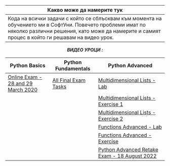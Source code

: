 |Какво може да намерите тук|                                                                                       
-----------------------------------------------------------------------------------------------------------|
|Кода на всички задачи с който се сблъсквам към момента на обучението ми в СофтУни. Повечето проблеми имат по няколко различни решения, като може да намерите и самият процес в който ги решавам на видео урок.

<div align="center"

***ВИДЕО УРОЦИ :***


| Python Basics | Python Fundamentals | Python Advanced|
| ------------- | ------------- |-|
| [Online Exam - 28 and 29 March 2020](https://youtu.be/xfdGVb4fIIY)  | [All Final Exam Tasks](https://www.youtube.com/watch?v=1z0Kryvzyfo&list=PLtrqz5Y_ckiisoafaLU-dpe_3DXqkHvcs)  | [Multidimensional Lists - Lab](https://www.youtube.com/watch?v=qYwMmXHRzYE&list=PLtrqz5Y_ckiiugB1bffS6P9DUMSrVojwX&index=1&t=7s&ab_channel=AKA) |
|    |   | [Multidimensional Lists - Exercise 1](https://www.youtube.com/watch?v=urES25PvvrI&list=PLtrqz5Y_ckih9-hPctYlEH48EzEtu98G1) |
|    |   | [Multidimensional Lists - Exercise 2](https://www.youtube.com/watch?v=T1KNPhswGjU&list=PLtrqz5Y_ckijzIkmxEdpxeKK6tQMLm9an) |
|    |   | [Functions Advanced - Lab](https://www.youtube.com/watch?v=LilYoZPwV7Y&list=PLtrqz5Y_ckigkPl8FpCb60CI1-j0o5HeJ) |
|    |   | [Functions Advanced - Exercise](https://www.youtube.com/watch?v=tvkPmVVkDvE&list=PLtrqz5Y_ckigUjCvha54Rs4vHjCgZl3MX) |
|    |   | [Python Advanced Retake Exam - 18 August 2022](https://www.youtube.com/watch?v=00BhW-mICAc&list=PLtrqz5Y_ckih6uKRhOTl05R9ALpL6OlKJ) |
</div>
